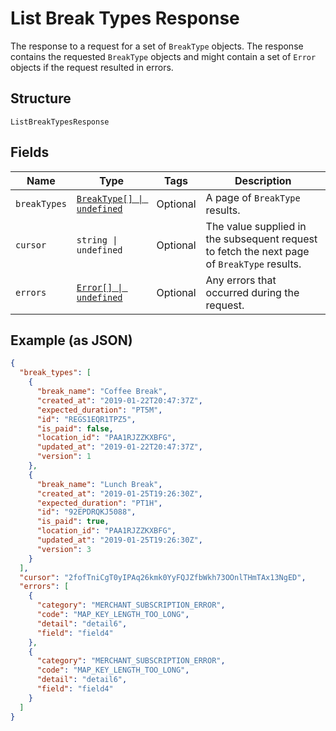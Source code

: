 
# List Break Types Response

The response to a request for a set of `BreakType` objects. The response contains
the requested `BreakType` objects and might contain a set of `Error` objects if
the request resulted in errors.

## Structure

`ListBreakTypesResponse`

## Fields

| Name | Type | Tags | Description |
|  --- | --- | --- | --- |
| `breakTypes` | [`BreakType[] \| undefined`](../models/break-type.md) | Optional | A page of `BreakType` results. |
| `cursor` | `string \| undefined` | Optional | The value supplied in the subsequent request to fetch the next page<br/>of `BreakType` results. |
| `errors` | [`Error[] \| undefined`](../models/error.md) | Optional | Any errors that occurred during the request. |

## Example (as JSON)

```json
{
  "break_types": [
    {
      "break_name": "Coffee Break",
      "created_at": "2019-01-22T20:47:37Z",
      "expected_duration": "PT5M",
      "id": "REGS1EQR1TPZ5",
      "is_paid": false,
      "location_id": "PAA1RJZZKXBFG",
      "updated_at": "2019-01-22T20:47:37Z",
      "version": 1
    },
    {
      "break_name": "Lunch Break",
      "created_at": "2019-01-25T19:26:30Z",
      "expected_duration": "PT1H",
      "id": "92EPDRQKJ5088",
      "is_paid": true,
      "location_id": "PAA1RJZZKXBFG",
      "updated_at": "2019-01-25T19:26:30Z",
      "version": 3
    }
  ],
  "cursor": "2fofTniCgT0yIPAq26kmk0YyFQJZfbWkh73OOnlTHmTAx13NgED",
  "errors": [
    {
      "category": "MERCHANT_SUBSCRIPTION_ERROR",
      "code": "MAP_KEY_LENGTH_TOO_LONG",
      "detail": "detail6",
      "field": "field4"
    },
    {
      "category": "MERCHANT_SUBSCRIPTION_ERROR",
      "code": "MAP_KEY_LENGTH_TOO_LONG",
      "detail": "detail6",
      "field": "field4"
    }
  ]
}
```

